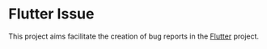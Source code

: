 # Flutter Issue

This project aims facilitate the creation of bug reports in the [Flutter](https://github.com/flutter/flutter/) project.
